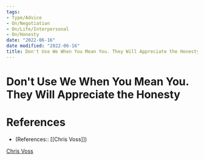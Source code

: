 ```yaml
---
tags:
- Type/Advice
- On/Negotiation
- On/Life/Interpersonal
- On/Honesty
date: "2022-06-16"
date modified: "2022-06-16"
title: Don't Use We When You Mean You. They Will Appreciate the Honesty
---
```


# Don't Use We When You Mean You. They Will Appreciate the Honesty

# References
- (References:: [[Chris Voss]])

[Chris Voss](https://youtube.com/clip/UgkxrdUZPM_Bc38GmE34lK-GQRfTJh0SNk3C)
